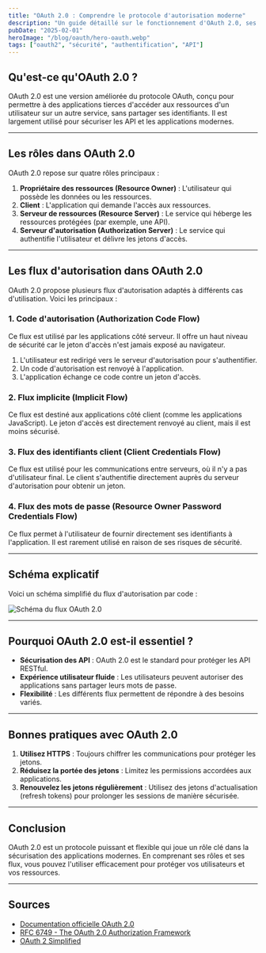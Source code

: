 ```yaml
---
title: "OAuth 2.0 : Comprendre le protocole d'autorisation moderne"
description: "Un guide détaillé sur le fonctionnement d'OAuth 2.0, ses rôles et ses flux d'autorisation."
pubDate: "2025-02-01"
heroImage: "/blog/oauth/hero-oauth.webp"
tags: ["oauth2", "sécurité", "authentification", "API"]
---
```


## Qu'est-ce qu'OAuth 2.0 ?

OAuth 2.0 est une version améliorée du protocole OAuth, conçu pour permettre à des applications tierces d'accéder aux ressources d'un utilisateur sur un autre service, sans partager ses identifiants. Il est largement utilisé pour sécuriser les API et les applications modernes.

---

## Les rôles dans OAuth 2.0

OAuth 2.0 repose sur quatre rôles principaux :

1. **Propriétaire des ressources (Resource Owner)** : L'utilisateur qui possède les données ou les ressources.
2. **Client** : L'application qui demande l'accès aux ressources.
3. **Serveur de ressources (Resource Server)** : Le service qui héberge les ressources protégées (par exemple, une API).
4. **Serveur d'autorisation (Authorization Server)** : Le service qui authentifie l'utilisateur et délivre les jetons d'accès.

---

## Les flux d'autorisation dans OAuth 2.0

OAuth 2.0 propose plusieurs flux d'autorisation adaptés à différents cas d'utilisation. Voici les principaux :

### 1. Code d'autorisation (Authorization Code Flow)
Ce flux est utilisé par les applications côté serveur. Il offre un haut niveau de sécurité car le jeton d'accès n'est jamais exposé au navigateur.

1. L'utilisateur est redirigé vers le serveur d'autorisation pour s'authentifier.
2. Un code d'autorisation est renvoyé à l'application.
3. L'application échange ce code contre un jeton d'accès.

### 2. Flux implicite (Implicit Flow)
Ce flux est destiné aux applications côté client (comme les applications JavaScript). Le jeton d'accès est directement renvoyé au client, mais il est moins sécurisé.

### 3. Flux des identifiants client (Client Credentials Flow)
Ce flux est utilisé pour les communications entre serveurs, où il n'y a pas d'utilisateur final. Le client s'authentifie directement auprès du serveur d'autorisation pour obtenir un jeton.

### 4. Flux des mots de passe (Resource Owner Password Credentials Flow)
Ce flux permet à l'utilisateur de fournir directement ses identifiants à l'application. Il est rarement utilisé en raison de ses risques de sécurité.

---

## Schéma explicatif

Voici un schéma simplifié du flux d'autorisation par code :

![Schéma du flux OAuth 2.0](/blog/oauth/oauth2-flow.webp)

---

## Pourquoi OAuth 2.0 est-il essentiel ?

- **Sécurisation des API** : OAuth 2.0 est le standard pour protéger les API RESTful.
- **Expérience utilisateur fluide** : Les utilisateurs peuvent autoriser des applications sans partager leurs mots de passe.
- **Flexibilité** : Les différents flux permettent de répondre à des besoins variés.

---

## Bonnes pratiques avec OAuth 2.0

1. **Utilisez HTTPS** : Toujours chiffrer les communications pour protéger les jetons.
2. **Réduisez la portée des jetons** : Limitez les permissions accordées aux applications.
3. **Renouvelez les jetons régulièrement** : Utilisez des jetons d'actualisation (refresh tokens) pour prolonger les sessions de manière sécurisée.

---

## Conclusion

OAuth 2.0 est un protocole puissant et flexible qui joue un rôle clé dans la sécurisation des applications modernes. En comprenant ses rôles et ses flux, vous pouvez l'utiliser efficacement pour protéger vos utilisateurs et vos ressources.

---

## Sources
- [Documentation officielle OAuth 2.0](https://oauth.net/2/)
- [RFC 6749 - The OAuth 2.0 Authorization Framework](https://tools.ietf.org/html/rfc6749)
- [OAuth 2 Simplified](https://aaronparecki.com/oauth-2-simplified/)